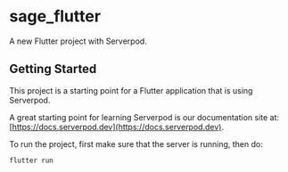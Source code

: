 # sage_flutter

A new Flutter project with Serverpod.

## Getting Started

This project is a starting point for a Flutter application that is using
Serverpod.

A great starting point for learning Serverpod is our documentation site at:
[https://docs.serverpod.dev](https://docs.serverpod.dev).

To run the project, first make sure that the server is running, then do:

    flutter run
